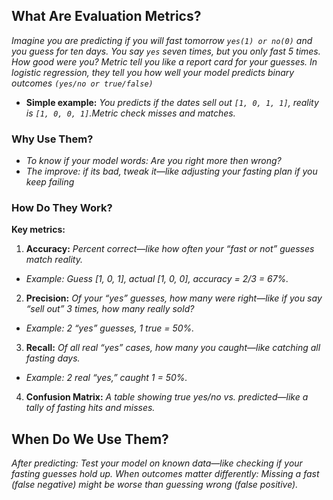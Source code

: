 ## What Are Evaluation Metrics?

_Imagine you are predicting if you will fast tomorrow `yes(1) or no(0)` and you guess for ten days. You say `yes` seven times, but you only fast 5 times. How good were you? Metric tell you like a report card for your guesses. In logistic regression, they tell you how well your model predicts binary outcomes `(yes/no or true/false)`_

- **Simple example:** _You predicts if the dates sell out `[1, 0, 1, 1]`, reality is `[1, 0, 0, 1]`.Metric check misses and matches._

### Why Use Them?

- _To know if your model words: Are you right more then wrong?_
- _The improve: if its bad, tweak it—like adjusting your fasting plan if you keep failing_

### How Do They Work?

**Key metrics:**

1. **Accuracy:** _Percent correct—like how often your “fast or not” guesses match reality._

- _Example: Guess [1, 0, 1], actual [1, 0, 0], accuracy = 2/3 = 67%._

2. **Precision:** _Of your “yes” guesses, how many were right—like if you say “sell out” 3 times, how many really sold?_

- _Example: 2 “yes” guesses, 1 true = 50%._

3. **Recall:** _Of all real “yes” cases, how many you caught—like catching all fasting days._

- _Example: 2 real “yes,” caught 1 = 50%._

4. **Confusion Matrix:** _A table showing true yes/no vs. predicted—like a tally of fasting hits and misses._

## When Do We Use Them?

_After predicting: Test your model on known data—like checking if your fasting guesses hold up.
When outcomes matter differently: Missing a fast (false negative) might be worse than guessing wrong (false positive)._
